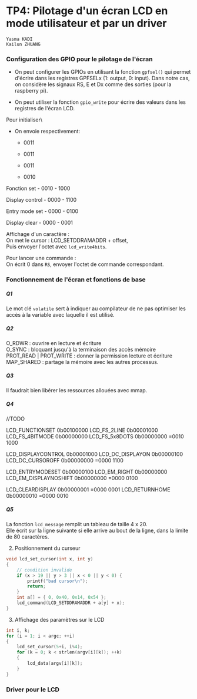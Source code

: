 # TP4: Pilotage d'un écran LCD en mode utilisateur et par un driver

```
Yasma KADI
Kailun ZHUANG
```

### Configuration des GPIO pour le pilotage de l'écran

- On peut configurer les GPIOs en utilisant la fonction `gpfsel()` qui permet d'écrire dans les registres GPFSELx (1: output, 0: input). Dans notre cas, on considère les signaux RS, E et Dx comme des sorties (pour la raspberry pi).

- On peut utiliser la fonction `gpio_write` pour écrire des valeurs dans les registres de l'écran LCD.

Pour initialiser\
- On envoie respectivement: 
	- 0011
	- 0011
	
	- 0011
	- 0010

Fonction set
	- 0010
	- 1000

Display control
	- 0000
	- 1100

Entry mode set
	- 0000
	- 0100

Display clear
	- 0000
	- 0001

Affichage d'un caractère :\
On met le cursor : LCD_SETDDRAMADDR + offset, \
Puis envoyer l'octet avec `lcd_write4bits`.

Pour lancer une commande : \
On écrit 0 dans `RS`, envoyer l'octet de commande correspondant.

### Fonctionnement de l'écran et fonctions de base


##### Q1
Le mot clé `volatile` sert à indiquer au compilateur de ne pas optimiser les accès à la variable avec laquelle il est utilisé.

##### Q2
O_RDWR : ouvrire en lecture et écriture \
O_SYNC : bloquant jusqu'à la terminaison des accès mémoire\
PROT_READ | PROT_WRITE : donner la permission lecture et écriture\
MAP_SHARED : partage la mémoire avec les autres processus.

##### Q3
Il faudrait bien libérer les ressources allouées avec mmap.

##### Q4
//TODO

LCD_FUNCTIONSET         0b00100000
LCD_FS_2LINE            0b00001000
LCD_FS_4BITMODE         0b00000000
LCD_FS_5x8DOTS          0b00000000
						=0010 
						 1000

LCD_DISPLAYCONTROL      0b00001000
LCD_DC_DISPLAYON        0b00000100
LCD_DC_CURSOROFF        0b00000000
   						=0000 
   						 1100

LCD_ENTRYMODESET        0b00000100
LCD_EM_RIGHT            0b00000000
LCD_EM_DISPLAYNOSHIFT   0b00000000
						=0000 
						 0100


LCD_CLEARDISPLAY        0b00000001
						=0000
						 0001
LCD_RETURNHOME          0b00000010
 						=0000
 						 0010

##### Q5
La fonction `lcd_message` remplit un tableau de taille 4 x 20.\
Elle écrit sur la ligne suivante si elle arrive au bout de la ligne, dans la limite de 80 caractères.

2. Positionnement du curseur

```c
void lcd_set_cursor(int x, int y)
{   
	// condition invalide
    if (x > 19 || y > 3 || x < 0 || y < 0) {
        printf("bad cursor\n");
        return;
    }
    int a[] = { 0, 0x40, 0x14, 0x54 };
    lcd_command(LCD_SETDDRAMADDR + a[y] + x);
}

```

3. Affichage des paramètres sur le LCD

```c
int i, k;
for (i = 1; i < argc; ++i)
{
    lcd_set_cursor(5+i, i%4);
    for (k = 0; k < strlen(argv[i][k]); ++k)
    {
        lcd_data(argv[i][k]);
    }
}
```

### Driver pour le LCD